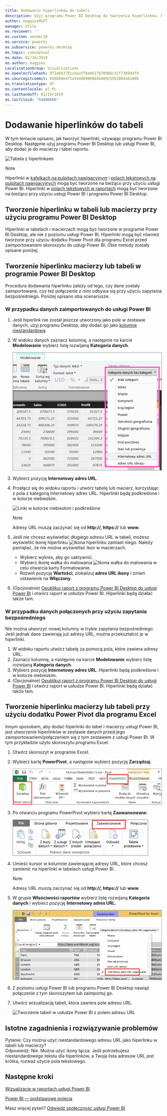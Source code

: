 ```yaml
---
title: Dodawanie hiperlinków do tabeli
description: Użyj programu Power BI Desktop do tworzenia hiperlinków. Następnie użyj programu Power BI Desktop lub usługi Power BI, aby dodać je do macierzy i tabel raportu.
author: maggiesMSFT
manager: kfile
ms.reviewer: ''
ms.custom: seodec18
ms.service: powerbi
ms.subservice: powerbi-desktop
ms.topic: conceptual
ms.date: 01/16/2019
ms.author: maggies
LocalizationGroup: Visualizations
ms.openlocfilehash: 972abb3781cbaaff8a9617b70988c21f7389d4f9
ms.sourcegitcommit: 658b0de4f5a544d0906665b40925552804a61880
ms.translationtype: HT
ms.contentlocale: pl-PL
ms.lasthandoff: 01/19/2019
ms.locfileid: "54406666"
---
```

# <a name="add-hyperlinks-to-a-table"></a>Dodawanie hiperlinków do tabeli
W tym temacie opisano, jak tworzyć hiperlinki, używając programu Power BI Desktop. Następnie użyj programu Power BI Desktop lub usługi Power BI, aby dodać je do macierzy i tabel raportu. 

![Tabela z hiperlinkami](media/power-bi-hyperlinks-in-tables/hyperlinkedtable.png)

> [!NOTE]
> Hiperlinki w [kafelkach na pulpitach nawigacyjnym](service-dashboard-edit-tile.md) i [polach tekstowych na pulpitach nawigacyjnych](service-dashboard-add-widget.md) mogą być tworzone na bieżąco przy użyciu usługi Power BI. Hiperlinki w [polach tekstowych w raportach](service-add-hyperlink-to-text-box.md) mogą być tworzone na bieżąco przy użyciu usługi Power BI i programu Power BI Desktop.
> 

## <a name="to-create-a-hyperlink-in-a-table-or-matrix-using-power-bi-desktop"></a>Tworzenie hiperlinku w tabeli lub macierzy przy użyciu programu Power BI Desktop
Hiperlinki w tabelach i macierzach mogą być tworzone w programie Power BI Desktop, ale nie z poziomu usługi Power BI. Hiperlinki mogą być również tworzone przy użyciu dodatku Power Pivot dla programu Excel przed zaimportowaniem skoroszytu do usługi Power BI. Obie metody zostały opisane poniżej.

## <a name="create-a-table-or-matrix-hyperlink-in-power-bi-desktop"></a>Tworzenie hiperlinku macierzy lub tabeli w programie Power BI Desktop
Procedura dodawania hiperlinku zależy od tego, czy dane zostały zaimportowane, czy też połączenie z nimi odbywa się przy użyciu zapytania bezpośredniego. Poniżej opisano oba scenariusze.

### <a name="for-data-imported-into-power-bi"></a>W przypadku danych zaimportowanych do usługi Power BI
1. Jeśli hiperlink nie został jeszcze utworzony jako pole w zestawie danych, użyj programu Desktop, aby dodać go jako [kolumnę niestandardową](desktop-common-query-tasks.md).
2. W widoku danych zaznacz kolumnę, a następnie na karcie **Modelowanie** wybierz listę rozwijaną **Kategoria danych**.
   
    ![Lista rozwijana kategorii danych](media/power-bi-hyperlinks-in-tables/pbi_data_category.png)
3. Wybierz pozycję **Internetowy adres URL**.
4. Przełącz się do widoku raportu i utwórz tabelę lub macierz, korzystając z pola z kategorią Internetowy adres URL. Hiperlinki będą podkreślone i w kolorze niebieskim.

    ![Linki w kolorze niebieskim i podkreślone](media/power-bi-hyperlinks-in-tables/power-bi-table-with-hyperlinks2.png)

    > [!NOTE]
    > Adresy URL muszą zaczynać się od **http://, https://** lub **www**.
    >
   
1. Jeśli nie chcesz wyświetlać długiego adresu URL w tabeli, możesz wyświetlić ikonę hiperlinku  ![Ikona hiperlinku](media/power-bi-hyperlinks-in-tables/power-bi-hyperlink-icon.png) zamiast niego. Należy pamiętać, że nie można wyświetlać ikon w macierzach.
   
   * Wybierz wykres, aby go uaktywnić.
   * Wybierz ikonę wałka do malowania ![Ikona wałka do malowania](media/power-bi-hyperlinks-in-tables/power-bi-paintroller.png) w celu otwarcia karty Formatowanie.
   * Rozwiń pozycję **Wartości**, zlokalizuj **adres URL ikony** i zmień ustawienie na **Włączony**.
6. (Opcjonalnie) [Opublikuj raport z programu Power BI Desktop do usługi Power BI](guided-learning/publishingandsharing.yml?tutorial-step=2) i otwórz raport w usłudze Power BI. Hiperlinki będą działać także tam.

### <a name="for-data-connected-with-directquery"></a>W przypadku danych połączonych przy użyciu zapytania bezpośredniego
Nie można utworzyć nowej kolumny w trybie zapytania bezpośredniego.  Jeśli jednak dane zawierają już adresy URL, można przekształcić je w hiperlinki.

1. W widoku raportu utwórz tabelę za pomocą pola, które zawiera adresy URL.
2. Zaznacz kolumnę, a następnie na karcie **Modelowanie** wybierz listę rozwijaną **Kategoria danych**.
3. Wybierz pozycję **Internetowy adres URL**. Hiperlinki będą podkreślone i w kolorze niebieskim.
4. (Opcjonalnie) [Opublikuj raport z programu Power BI Desktop do usługi Power BI](guided-learning/publishingandsharing.yml?tutorial-step=2) i otwórz raport w usłudze Power BI. Hiperlinki będą działać także tam.

## <a name="create-a-table-or-matrix-hyperlink-in-excel-power-pivot"></a>Tworzenie hiperlinku macierzy lub tabeli przy użyciu dodatku Power Pivot dla programu Excel
Innym sposobem, aby dodać hiperlinki do tabel i macierzy usługi Power BI, jest utworzenie hiperlinków w zestawie danych przed jego zaimportowaniem/połączeniem się z tym zestawem z usługi Power BI. W tym przykładzie użyto skoroszytu programu Excel.

1. Otwórz skoroszyt w programie Excel.
2. Wybierz kartę **PowerPivot**, a następnie wybierz pozycję **Zarządzaj**.
   
   ![Otwieranie dodatku PowerPivot w programie Excel](media/power-bi-hyperlinks-in-tables/createhyperlinkinpowerpivot2.png)
1. Po otwarciu programu PowerPivot wybierz kartę **Zaawansowane**.
   
   ![Karta Zaawansowane programu PowerPivot](media/power-bi-hyperlinks-in-tables/createhyperlinkinpowerpivot3.png)
4. Umieść kursor w kolumnie zawierającej adresy URL, które chcesz zamienić na hiperlinki w tabelach usługi Power BI.
   
   > [!NOTE]
   > Adresy URL muszą zaczynać się od **http://, https://** lub **www**.
   > 
5. W grupie **Właściwości raportów** wybierz listę rozwijaną **Kategoria danych** i wybierz pozycję **Internetowy adres URL**. 
   
   ![Lista rozwijana kategorii danych w programie Excel](media/power-bi-hyperlinks-in-tables/createhyperlinksnew.png)

6. Z poziomu usługi Power BI lub programu Power BI Desktop nawiąż połączenie z tym skoroszytem lub zaimportuj go.
7. Utwórz wizualizację tabeli, która zawiera pole adresu URL.
   
   ![Tworzenie tabeli w usłudze Power BI z polem adresu URL](media/power-bi-hyperlinks-in-tables/hyperlinksintables.gif)

## <a name="considerations-and-troubleshooting"></a>Istotne zagadnienia i rozwiązywanie problemów
Pytanie: Czy można użyć niestandardowego adresu URL jako hiperlinku w tabeli lub macierzy?    
Odpowiedź: Nie. Można użyć ikony łącza. Jeśli potrzebujesz niestandardowego tekstu dla hiperlinków, a Twoja lista adresów URL jest krótka, rozważ użycie pola tekstowego.


## <a name="next-steps"></a>Następne kroki
[Wizualizacje w raportach usługi Power BI](visuals/power-bi-report-visualizations.md)

[Power BI — podstawowe pojęcia](consumer/end-user-basic-concepts.md)

Masz więcej pytań? [Odwiedź społeczność usługi Power BI](http://community.powerbi.com/)

